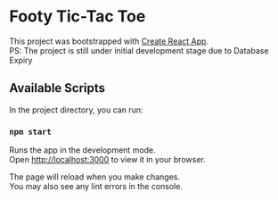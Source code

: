 # Footy Tic-Tac Toe

This project was bootstrapped with [Create React App](https://github.com/facebook/create-react-app). \
PS: The project is still under initial development stage due to Database Expiry

## Available Scripts

In the project directory, you can run:

### `npm start`

Runs the app in the development mode.\
Open [http://localhost:3000](http://localhost:3000) to view it in your browser.

The page will reload when you make changes.\
You may also see any lint errors in the console.
